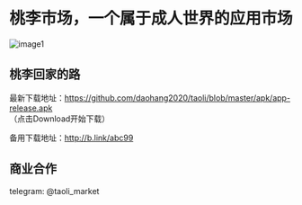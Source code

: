 # 桃李市场，一个属于成人世界的应用市场

![image1](https://bitbucket.org/daohang2020/daohang2020/downloads/screenshot.jpg)

## 桃李回家的路

最新下载地址：https://github.com/daohang2020/taoli/blob/master/apk/app-release.apk    
（点击Download开始下载）

备用下载地址：http://b.link/abc99



## 商业合作
  
telegram: @taoli_market  
